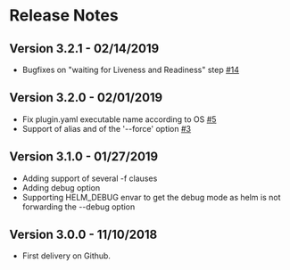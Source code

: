 # Release Notes

## Version 3.2.1 - 02/14/2019
* Bugfixes on "waiting for Liveness and Readiness" step [#14](https://github.com/gemalto/helm-spray/pull/14)

## Version 3.2.0 - 02/01/2019
* Fix plugin.yaml executable name according to OS [#5](https://github.com/gemalto/helm-spray/pull/5)
* Support of alias and of the '--force' option [#3](https://github.com/gemalto/helm-spray/pull/3)

## Version 3.1.0 - 01/27/2019
* Adding support of several -f clauses
* Adding debug option 
* Supporting HELM_DEBUG envar to get the debug mode as helm is not forwarding the --debug option

## Version 3.0.0 - 11/10/2018
* First delivery on Github.
